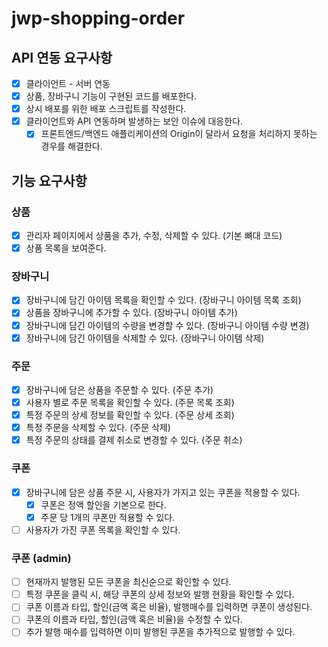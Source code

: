 # jwp-shopping-order

## API 연동 요구사항

- [x] 클라이언트 - 서버 연동
- [x] 상품, 장바구니 기능이 구현된 코드를 배포한다.
- [x] 상시 배포를 위한 배포 스크립트를 작성한다.
- [x] 클라이언트와 API 연동하며 발생하는 보안 이슈에 대응한다.
    - [x] 프론트엔드/백엔드 애플리케이션의 Origin이 달라서 요청을 처리하지 못하는 경우를 해결한다.

## 기능 요구사항

### 상품

- [x] 관리자 페이지에서 상품을 추가, 수정, 삭제할 수 있다. (기본 뼈대 코드)
- [x] 상품 목록을 보여준다.

### 장바구니

- [x] 장바구니에 담긴 아이템 목록을 확인할 수 있다. (장바구니 아이템 목록 조회)
- [x] 상품을 장바구니에 추가할 수 있다. (장바구니 아이템 추가)
- [x] 장바구니에 담긴 아이템의 수량을 변경할 수 있다. (장바구니 아이템 수량 변경)
- [x] 장바구니에 담긴 아이템을 삭제할 수 있다. (장바구니 아이템 삭제)

### 주문

- [x] 장바구니에 담은 상품을 주문할 수 있다. (주문 추가)
- [x] 사용자 별로 주문 목록을 확인할 수 있다. (주문 목록 조회)
- [x] 특정 주문의 상세 정보를 확인할 수 있다. (주문 상세 조회)
- [x] 특정 주문을 삭제할 수 있다. (주문 삭제)
- [x] 특정 주문의 상태를 결제 취소로 변경할 수 있다. (주문 취소)

### 쿠폰

- [x] 장바구니에 담은 상품 주문 시, 사용자가 가지고 있는 쿠폰을 적용할 수 있다.
    - [x] 쿠폰은 정액 할인을 기본으로 한다.
    - [x] 주문 당 1개의 쿠폰만 적용할 수 있다.
- [ ] 사용자가 가진 쿠폰 목록을 확인할 수 있다.

### 쿠폰 (admin)

- [ ] 현재까지 발행된 모든 쿠폰을 최신순으로 확인할 수 있다.
- [ ] 특정 쿠폰을 클릭 시, 해당 쿠폰의 상세 정보와 발행 현황을 확인할 수 있다.
- [ ] 쿠폰 이름과 타입, 할인(금액 혹은 비율), 발행매수를 입력하면 쿠폰이 생성된다.
- [ ] 쿠폰의 이름과 타입, 할인(금액 혹은 비율)을 수정할 수 있다.
- [ ] 추가 발행 매수를 입력하면 이미 발행된 쿠폰을 추가적으로 발행할 수 있다.
